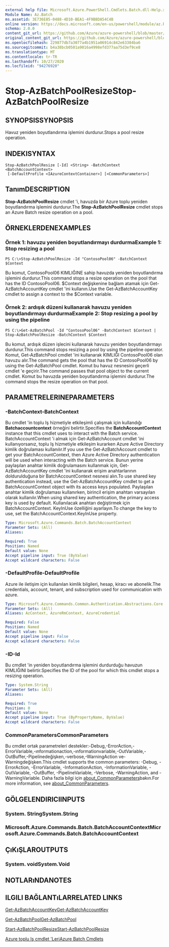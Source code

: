 ```yaml
---
external help file: Microsoft.Azure.PowerShell.Cmdlets.Batch.dll-Help.xml
Module Name: Az.Batch
ms.assetid: 3E736E85-0488-4D10-BEA1-4F9B8DA54C4B
online version: https://docs.microsoft.com/en-us/powershell/module/az.batch/stop-azbatchpoolresize
schema: 2.0.0
content_git_url: https://github.com/Azure/azure-powershell/blob/master/src/Batch/Batch/help/Stop-AzBatchPoolResize.md
original_content_git_url: https://github.com/Azure/azure-powershell/blob/master/src/Batch/Batch/help/Stop-AzBatchPoolResize.md
ms.openlocfilehash: 229877db7a3077a4b1951a06914c842e63384ba6
ms.sourcegitcommit: b4a38bcb0501a9016a4998efd377aa75d3ef9ce8
ms.translationtype: MT
ms.contentlocale: tr-TR
ms.lasthandoff: 10/27/2020
ms.locfileid: "94276920"
---
```

# <span data-ttu-id="3f1d1-101">Stop-AzBatchPoolResize</span><span class="sxs-lookup"><span data-stu-id="3f1d1-101">Stop-AzBatchPoolResize</span></span>

## <span data-ttu-id="3f1d1-102">SYNOPSIS</span><span class="sxs-lookup"><span data-stu-id="3f1d1-102">SYNOPSIS</span></span>
<span data-ttu-id="3f1d1-103">Havuz yeniden boyutlandırma işlemini durdurur.</span><span class="sxs-lookup"><span data-stu-id="3f1d1-103">Stops a pool resize operation.</span></span>

## <span data-ttu-id="3f1d1-104">INDEKI</span><span class="sxs-lookup"><span data-stu-id="3f1d1-104">SYNTAX</span></span>

```
Stop-AzBatchPoolResize [-Id] <String> -BatchContext <BatchAccountContext>
 [-DefaultProfile <IAzureContextContainer>] [<CommonParameters>]
```

## <span data-ttu-id="3f1d1-105">Tanım</span><span class="sxs-lookup"><span data-stu-id="3f1d1-105">DESCRIPTION</span></span>
<span data-ttu-id="3f1d1-106">**Stop-AzBatchPoolResize** cmdlet 'i, havuzda bir Azure toplu yeniden boyutlandırma işlemini durdurur.</span><span class="sxs-lookup"><span data-stu-id="3f1d1-106">The **Stop-AzBatchPoolResize** cmdlet stops an Azure Batch resize operation on a pool.</span></span>

## <span data-ttu-id="3f1d1-107">ÖRNEKLERDEN</span><span class="sxs-lookup"><span data-stu-id="3f1d1-107">EXAMPLES</span></span>

### <span data-ttu-id="3f1d1-108">Örnek 1: havuzu yeniden boyutlandırmayı durdurma</span><span class="sxs-lookup"><span data-stu-id="3f1d1-108">Example 1: Stop resizing a pool</span></span>
```
PS C:\>Stop-AzBatchPoolResize -Id "ContosoPool06" -BatchContext $Context
```

<span data-ttu-id="3f1d1-109">Bu komut, ContosoPool06 KIMLIĞINE sahip havuzda yeniden boyutlandırma işlemini durdurur.</span><span class="sxs-lookup"><span data-stu-id="3f1d1-109">This command stops a resize operation on the pool that has the ID ContosoPool06.</span></span>
<span data-ttu-id="3f1d1-110">$Context değişkenine bağlam atamak için Get-AzBatchAccountKey cmdlet 'ini kullanın.</span><span class="sxs-lookup"><span data-stu-id="3f1d1-110">Use the Get-AzBatchAccountKey cmdlet to assign a context to the $Context variable.</span></span>

### <span data-ttu-id="3f1d1-111">Örnek 2: ardışık düzeni kullanarak havuzu yeniden boyutlandırmayı durdurma</span><span class="sxs-lookup"><span data-stu-id="3f1d1-111">Example 2: Stop resizing a pool by using the pipeline</span></span>
```
PS C:\>Get-AzBatchPool -Id "ContosoPool06" -BatchContext $Context | Stop-AzBatchPoolResize -BatchContext $Context
```

<span data-ttu-id="3f1d1-112">Bu komut, ardışık düzen işlecini kullanarak havuzu yeniden boyutlandırmayı durdurur.</span><span class="sxs-lookup"><span data-stu-id="3f1d1-112">This command stops resizing a pool by using the pipeline operator.</span></span>
<span data-ttu-id="3f1d1-113">Komut, Get-AzBatchPool cmdlet 'ini kullanarak KIMLIĞI ContosoPool06 olan havuzu alır.</span><span class="sxs-lookup"><span data-stu-id="3f1d1-113">The command gets the pool that has the ID ContosoPool06 by using the Get-AzBatchPool cmdlet.</span></span>
<span data-ttu-id="3f1d1-114">Komut bu havuz nesnesini geçerli cmdlet 'e geçirir.</span><span class="sxs-lookup"><span data-stu-id="3f1d1-114">The command passes that pool object to the current cmdlet.</span></span>
<span data-ttu-id="3f1d1-115">Komut bu havuzda yeniden boyutlandırma işlemini durdurur.</span><span class="sxs-lookup"><span data-stu-id="3f1d1-115">The command stops the resize operation on that pool.</span></span>

## <span data-ttu-id="3f1d1-116">PARAMETRELERINE</span><span class="sxs-lookup"><span data-stu-id="3f1d1-116">PARAMETERS</span></span>

### <span data-ttu-id="3f1d1-117">-BatchContext</span><span class="sxs-lookup"><span data-stu-id="3f1d1-117">-BatchContext</span></span>
<span data-ttu-id="3f1d1-118">Bu cmdlet 'in toplu Iş hizmetiyle etkileşimli çalışmak için kullandığı **Batchaccountcontext** örneğini belirtir.</span><span class="sxs-lookup"><span data-stu-id="3f1d1-118">Specifies the **BatchAccountContext** instance that this cmdlet uses to interact with the Batch service.</span></span>
<span data-ttu-id="3f1d1-119">BatchAccountContext 'i almak için Get-AzBatchAccount cmdlet 'ini kullanıyorsanız, toplu Iş hizmetiyle etkileşim kurarken Azure Active Directory kimlik doğrulaması kullanılır.</span><span class="sxs-lookup"><span data-stu-id="3f1d1-119">If you use the Get-AzBatchAccount cmdlet to get your BatchAccountContext, then Azure Active Directory authentication will be used when interacting with the Batch service.</span></span> <span data-ttu-id="3f1d1-120">Bunun yerine paylaşılan anahtar kimlik doğrulamasını kullanmak için, Get-AzBatchAccountKey cmdlet 'ini kullanarak erişim anahtarlarının doldurulduğuna bir BatchAccountContext nesnesi alın.</span><span class="sxs-lookup"><span data-stu-id="3f1d1-120">To use shared key authentication instead, use the Get-AzBatchAccountKey cmdlet to get a BatchAccountContext object with its access keys populated.</span></span> <span data-ttu-id="3f1d1-121">Paylaşılan anahtar kimlik doğrulaması kullanırken, birincil erişim anahtarı varsayılan olarak kullanılır.</span><span class="sxs-lookup"><span data-stu-id="3f1d1-121">When using shared key authentication, the primary access key is used by default.</span></span> <span data-ttu-id="3f1d1-122">Kullanılacak anahtarı değiştirmek için BatchAccountContext. KeyInUse özelliğini ayarlayın.</span><span class="sxs-lookup"><span data-stu-id="3f1d1-122">To change the key to use, set the BatchAccountContext.KeyInUse property.</span></span>

```yaml
Type: Microsoft.Azure.Commands.Batch.BatchAccountContext
Parameter Sets: (All)
Aliases:

Required: True
Position: Named
Default value: None
Accept pipeline input: True (ByValue)
Accept wildcard characters: False
```

### <span data-ttu-id="3f1d1-123">-DefaultProfile</span><span class="sxs-lookup"><span data-stu-id="3f1d1-123">-DefaultProfile</span></span>
<span data-ttu-id="3f1d1-124">Azure ile iletişim için kullanılan kimlik bilgileri, hesap, kiracı ve abonelik.</span><span class="sxs-lookup"><span data-stu-id="3f1d1-124">The credentials, account, tenant, and subscription used for communication with azure.</span></span>

```yaml
Type: Microsoft.Azure.Commands.Common.Authentication.Abstractions.Core.IAzureContextContainer
Parameter Sets: (All)
Aliases: AzContext, AzureRmContext, AzureCredential

Required: False
Position: Named
Default value: None
Accept pipeline input: False
Accept wildcard characters: False
```

### <span data-ttu-id="3f1d1-125">-ID</span><span class="sxs-lookup"><span data-stu-id="3f1d1-125">-Id</span></span>
<span data-ttu-id="3f1d1-126">Bu cmdlet 'in yeniden boyutlandırma işlemini durdurduğu havuzun KIMLIĞINI belirtir.</span><span class="sxs-lookup"><span data-stu-id="3f1d1-126">Specifies the ID of the pool for which this cmdlet stops a resizing operation.</span></span>

```yaml
Type: System.String
Parameter Sets: (All)
Aliases:

Required: True
Position: 0
Default value: None
Accept pipeline input: True (ByPropertyName, ByValue)
Accept wildcard characters: False
```

### <span data-ttu-id="3f1d1-127">CommonParameters</span><span class="sxs-lookup"><span data-stu-id="3f1d1-127">CommonParameters</span></span>
<span data-ttu-id="3f1d1-128">Bu cmdlet ortak parametreleri destekler:-Debug,-ErrorAction,-ErrorVariable,-ınformationaction,-ınformationvariable,-OutVariable,-OutBuffer,-Pipelinedeğişken,-verbose,-WarningAction ve-Warningdeğişken.</span><span class="sxs-lookup"><span data-stu-id="3f1d1-128">This cmdlet supports the common parameters: -Debug, -ErrorAction, -ErrorVariable, -InformationAction, -InformationVariable, -OutVariable, -OutBuffer, -PipelineVariable, -Verbose, -WarningAction, and -WarningVariable.</span></span> <span data-ttu-id="3f1d1-129">Daha fazla bilgi için [about_CommonParameters](http://go.microsoft.com/fwlink/?LinkID=113216)bakın.</span><span class="sxs-lookup"><span data-stu-id="3f1d1-129">For more information, see [about_CommonParameters](http://go.microsoft.com/fwlink/?LinkID=113216).</span></span>

## <span data-ttu-id="3f1d1-130">GÖLGELENDIRICI</span><span class="sxs-lookup"><span data-stu-id="3f1d1-130">INPUTS</span></span>

### <span data-ttu-id="3f1d1-131">System. String</span><span class="sxs-lookup"><span data-stu-id="3f1d1-131">System.String</span></span>

### <span data-ttu-id="3f1d1-132">Microsoft.Azure.Commands.Batch.BatchAccountContext</span><span class="sxs-lookup"><span data-stu-id="3f1d1-132">Microsoft.Azure.Commands.Batch.BatchAccountContext</span></span>

## <span data-ttu-id="3f1d1-133">ÇıKıŞLAR</span><span class="sxs-lookup"><span data-stu-id="3f1d1-133">OUTPUTS</span></span>

### <span data-ttu-id="3f1d1-134">System. void</span><span class="sxs-lookup"><span data-stu-id="3f1d1-134">System.Void</span></span>

## <span data-ttu-id="3f1d1-135">NOTLARıNDA</span><span class="sxs-lookup"><span data-stu-id="3f1d1-135">NOTES</span></span>

## <span data-ttu-id="3f1d1-136">ILGILI BAĞLANTıLAR</span><span class="sxs-lookup"><span data-stu-id="3f1d1-136">RELATED LINKS</span></span>

[<span data-ttu-id="3f1d1-137">Get-AzBatchAccountKey</span><span class="sxs-lookup"><span data-stu-id="3f1d1-137">Get-AzBatchAccountKey</span></span>](./Get-AzBatchAccountKey.md)

[<span data-ttu-id="3f1d1-138">Get-AzBatchPool</span><span class="sxs-lookup"><span data-stu-id="3f1d1-138">Get-AzBatchPool</span></span>](./Get-AzBatchPool.md)

[<span data-ttu-id="3f1d1-139">Start-AzBatchPoolResize</span><span class="sxs-lookup"><span data-stu-id="3f1d1-139">Start-AzBatchPoolResize</span></span>](./Start-AzBatchPoolResize.md)

[<span data-ttu-id="3f1d1-140">Azure toplu Iş cmdlet 'Leri</span><span class="sxs-lookup"><span data-stu-id="3f1d1-140">Azure Batch Cmdlets</span></span>](/powershell/module/Az.Batch/)

